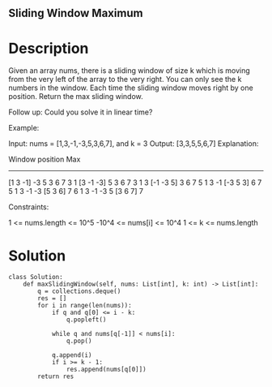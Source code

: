 Sliding Window Maximum
---

# Description
Given an array nums, there is a sliding window of size k which is moving from the very left of the array to the very right. You can only see the k numbers in the window. Each time the sliding window moves right by one position. Return the max sliding window.

Follow up:
Could you solve it in linear time?

Example:

Input: nums = [1,3,-1,-3,5,3,6,7], and k = 3
Output: [3,3,5,5,6,7] 
Explanation: 

Window position                Max
---------------               -----
[1  3  -1] -3  5  3  6  7       3
 1 [3  -1  -3] 5  3  6  7       3
 1  3 [-1  -3  5] 3  6  7       5
 1  3  -1 [-3  5  3] 6  7       5
 1  3  -1  -3 [5  3  6] 7       6
 1  3  -1  -3  5 [3  6  7]      7
 

Constraints:

1 <= nums.length <= 10^5
-10^4 <= nums[i] <= 10^4
1 <= k <= nums.length

# Solution
```python3
class Solution:
    def maxSlidingWindow(self, nums: List[int], k: int) -> List[int]:
        q = collections.deque()
        res = []
        for i in range(len(nums)):
            if q and q[0] <= i - k:
                q.popleft()
                
            while q and nums[q[-1]] < nums[i]:
                q.pop()
                
            q.append(i)
            if i >= k - 1:
                res.append(nums[q[0]])
        return res
```

